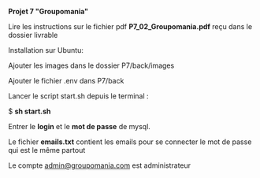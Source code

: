 **Projet 7 "Groupomania"**

Lire les instructions sur le fichier pdf **P7_02_Groupomania.pdf** reçu dans le dossier livrable

Installation sur Ubuntu:

Ajouter les images dans le dossier P7/back/images

Ajouter le fichier .env dans P7/back

Lancer le script start.sh depuis le terminal :

$ **sh start.sh**

Entrer le **login** et le **mot de passe** de mysql.

Le fichier **emails.txt** contient les emails pour se connecter le mot de passe qui est le même partout

Le compte admin@groupomania.com est administrateur
